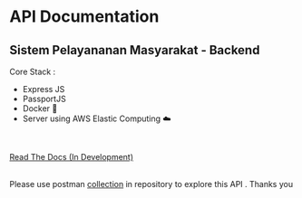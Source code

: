 # API Documentation

## Sistem Pelayananan Masyarakat - Backend

Core Stack : <br>

- Express JS
- PassportJS
- Docker :whale:
- Server using AWS Elastic Computing :cloud:

<br>

[Read The Docs (In Development)](#) <br><br>

Please use postman [collection](#) in repository to explore this API . Thanks you
